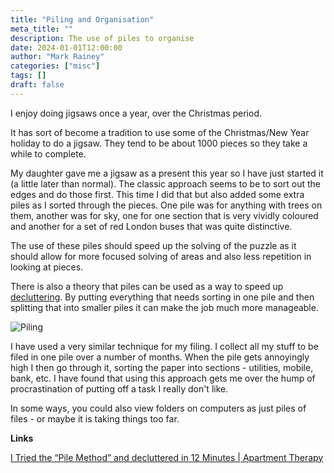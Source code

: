 ```yaml
---
title: "Piling and Organisation"
meta_title: ""
description: The use of piles to organise
date: 2024-01-01T12:00:00
author: "Mark Rainey"
categories: ["misc"]
tags: []
draft: false
---
```


I enjoy doing jigsaws once a year, over the Christmas period.


It has sort of become a tradition to use some of the Christmas/New Year holiday to do a jigsaw. They tend to be about 1000 pieces so they take a while to complete.

My daughter gave me a jigsaw as a present this year so I have just started it (a little later than normal). The classic approach seems to be to sort out the edges and do those first. This time I did that but also added some extra piles as I sorted through the pieces. One pile was for anything with trees on them, another was for sky, one for one section that is very vividly coloured and another for a set of red London buses that was quite distinctive.

The use of these piles should speed up the solving of the puzzle as it should allow for more focused solving of areas and also less repetition in looking at pieces.

There is also a theory that piles can be used as a way to speed up [decluttering](https://www.apartmenttherapy.com/pile-method-for-decluttering-37354852). By putting everything that needs sorting in one pile and then splitting that into smaller piles it can make the job much more manageable. 

<img src="/blog/Piling.png" title="Piling" class="mid-image"></img>

I have used a very similar technique for my filing. I collect all my stuff to be filed in one pile over a number of months. When the pile gets annoyingly high I then go through it, sorting the paper into sections - utilities, mobile, bank, etc. I have found that using this approach gets me over the hump of procrastination of putting off a task I really don't like.

In some ways, you could also view folders on computers as just piles of files - or maybe it is taking things too far.

__Links__

[I Tried the “Pile Method” and decluttered in 12 Minutes | Apartment Therapy](https://www.apartmenttherapy.com/pile-method-for-decluttering-37354852)

